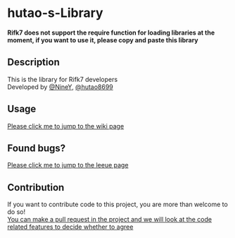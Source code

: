 # hutao-s-Library
**Rifk7 does not support the require function for loading libraries at the moment, if you want to use it, please copy and paste this library**
    
## Description  
This is the library for Rifk7 developers  
Developed by [@NineY](https://rifk7.com/index.php?members/niney.1804/), [@hutao8699](https://rifk7.com/index.php?members/hutao8699.1645/)  
    
## Usage
[Please click me to jump to the wiki page](https://github.com/bakatame/hutao-s-Library/wiki)
  
## Found bugs?
[Please click me to jump to the leeue page](https://github.com/bakatame/hutao-s-Library/issues)  
  
## Contribution  
If you want to contribute code to this project, you are more than welcome to do so!  
[You can make a pull request in the project and we will look at the code related features to decide whether to agree](https://github.com/bakatame/hutao-s-Library/pulls)
